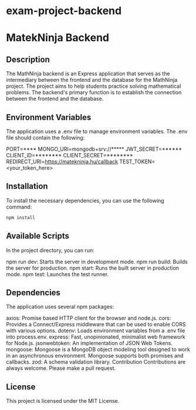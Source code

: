# exam-project-backend
# MatekNinja Backend

## Description
The MathNinja backend is an Express application that serves as the intermediary between the frontend and the database for the MathNinja project. The project aims to help students practice solving mathematical problems. The backend's primary function is to establish the connection between the frontend and the database.

## Environment Variables
The application uses a .env file to manage environment variables. The .env file should contain the following:

PORT=****
MONGO_URI=mongodb+srv://*****
JWT_SECRET=******
CLIENT_ID=********
CLIENT_SECRET=********
REDIRECT_URI=https://matekninja.hu/callback
TEST_TOKEN=<your_token_here>

## Installation
To install the necessary dependencies, you can use the following command:

```bash
npm install
```

## Available Scripts
In the project directory, you can run:

npm run dev: Starts the server in development mode.
npm run build: Builds the server for production.
npm start: Runs the built server in production mode.
npm test: Launches the test runner.

## Dependencies
The application uses several npm packages:

axios: Promise based HTTP client for the browser and node.js.
cors: Provides a Connect/Express middleware that can be used to enable CORS with various options.
dotenv: Loads environment variables from a .env file into process.env.
express: Fast, unopinionated, minimalist web framework for Node.js.
jsonwebtoken: An implementation of JSON Web Tokens.
mongoose: Mongoose is a MongoDB object modeling tool designed to work in an asynchronous environment. Mongoose supports both promises and callbacks.
zod: A schema validation library.
Contribution
Contributions are always welcome. Please make a pull request.

## License
This project is licensed under the MIT License.